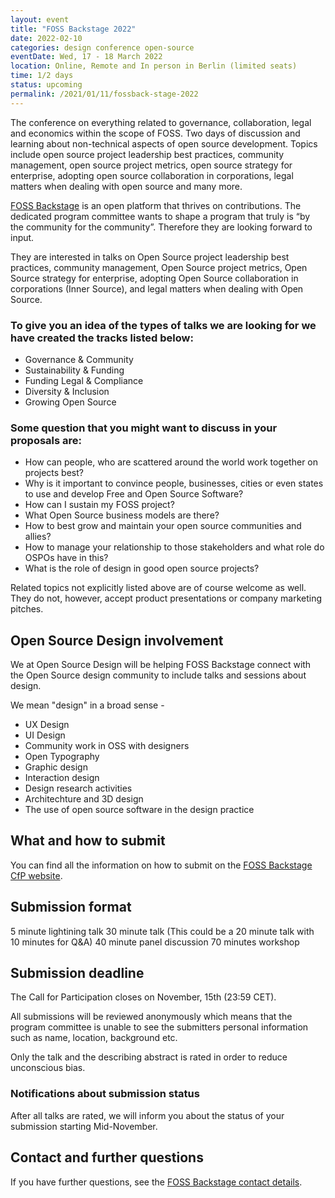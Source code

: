 ```yaml
---
layout: event
title: "FOSS Backstage 2022"
date: 2022-02-10
categories: design conference open-source
eventDate: Wed, 17 - 18 March 2022
location: Online, Remote and In person in Berlin (limited seats)
time: 1/2 days
status: upcoming
permalink: /2021/01/11/fossback-stage-2022
---
```


The conference on everything related to governance, collaboration, legal and economics within the scope of FOSS.
Two days of discussion and learning about non-technical aspects of open source development. Topics include open source project leadership best practices, community management, open source project metrics, open source strategy for enterprise, adopting open source collaboration in corporations, legal matters when dealing with open source and many more.

[FOSS Backstage](https://foss-backstage.de) is an open platform that thrives on contributions. The dedicated program committee wants to shape a program that truly is “by the community for the community”. Therefore they are looking forward to input.

They are interested in talks on Open Source project leadership best practices, community management, Open Source project metrics, Open Source strategy for enterprise, adopting Open Source collaboration in corporations (Inner Source), and legal matters when dealing with Open Source.

### To give you an idea of the types of talks we are looking for we have created the tracks listed below:

* Governance & Community
* Sustainability & Funding
* Funding Legal & Compliance
* Diversity & Inclusion
* Growing Open Source

### Some question that you might want to discuss in your proposals are:

* How can people, who are scattered around the world work together on projects best?
* Why is it important to convince people, businesses, cities or even states to use and develop Free and Open Source Software?
* How can I sustain my FOSS project?
* What Open Source business models are there?
* How to best grow and maintain your open source communities and allies?
* How to manage your relationship to those stakeholders and what role do OSPOs have in this?
* What is the role of design in good open source projects?

Related topics not explicitly listed above are of course welcome as well. They do not, however, accept product presentations or company marketing pitches.

## Open Source Design involvement

We at Open Source Design will be helping FOSS Backstage connect with the Open Source design community to include talks and sessions about design.

We mean "design" in a broad sense -

* UX Design
* UI Design
* Community work in OSS with designers
* Open Typography
* Graphic design
* Interaction design
* Design research activities
* Architechture and 3D design
* The use of open source software in the design practice

## What and how to submit

You can find all the information on how to submit on the [FOSS Backstage CfP website](https://pretalx.com/foss-backstage-2022/cfp).

## Submission format

5 minute lightining talk
30 minute talk (This could be a 20 minute talk with 10 minutes for Q&A)
40 minute panel discussion
70 minutes workshop


## Submission deadline

The Call for Participation closes on November, 15th (23:59 CET).

All submissions will be reviewed anonymously which means that the program committee is unable to see the submitters personal information such as name, location, background etc.

Only the talk and the describing abstract is rated in order to reduce unconscious bias.

### Notifications about submission status

After all talks are rated, we will inform you about the status of your submission starting Mid-November.

## Contact and further questions

If you have further questions, see the [FOSS Backstage contact details](https://foss-backstage.de/contact).

